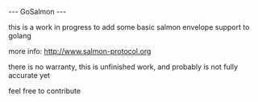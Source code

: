--- GoSalmon ---

this is a work in progress to add some basic salmon envelope support to golang

more info: http://www.salmon-protocol.org

there is no warranty, this is unfinished work, and probably is not fully accurate yet

feel free to contribute
